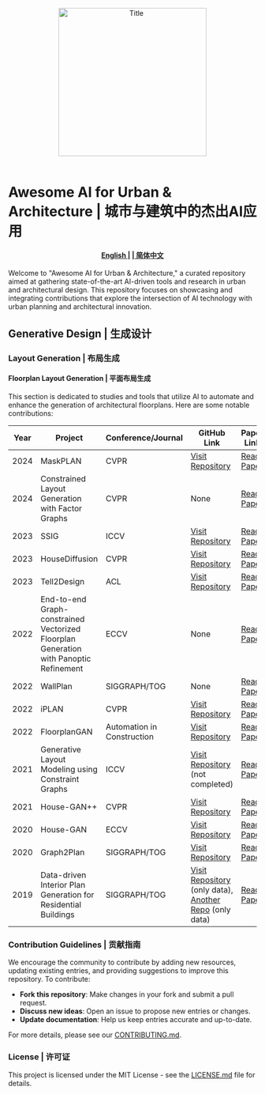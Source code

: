 <p align="center">
  <picture>
    <source media="(prefers-color-scheme: dark)" srcset="https://raw.githubusercontent.com/RanChen2/Awesome-AI-for-Urban-Architecture/main/assets/title-dark.png">
    <source media="(prefers-color-scheme: light)" srcset="https://raw.githubusercontent.com/RanChen2/Awesome-AI-for-Urban-Architecture/main/assets/title-light.png">
    <img src="https://raw.githubusercontent.com/RanChen2/Awesome-AI-for-Urban-Architecture/main/assets/title-light.png" alt="Title" width="300" height="auto">
  </picture>
  <br/>
  <br/>
</p>


# Awesome AI for Urban & Architecture | 城市与建筑中的杰出AI应用



<!-- 
<p align="center">
    <a href="https://github.com/yourusername/yourproject/actions"><img alt="Build Status" src="https://img.shields.io/github/workflow/status/yourusername/yourproject/CI"></a>
    <a href="https://github.com/yourusername/yourproject/blob/main/LICENSE"><img alt="License" src="https://img.shields.io/github/license/yourusername/yourproject.svg?color=blue"></a>
    <a href="https://yourusername.github.io/yourproject/"><img alt="Documentation" src="https://img.shields.io/website?url=https://yourusername.github.io/yourproject/"></a>
</p>  -->

<h4 align="center">
    <p>
        <a href="https://github.com/RanChen2/Awesome-AI-for-Urban-Architecture/blob/main/README.md"> English |</a>
        <a href="https://github.com/RanChen2/Awesome-AI-for-Urban-Architecture/blob/main/README.zh.md">| 简体中文 </a>
    </p>
</h4>

Welcome to "Awesome AI for Urban & Architecture," a curated repository aimed at gathering state-of-the-art AI-driven tools and research in urban and architectural design. This repository focuses on showcasing and integrating contributions that explore the intersection of AI technology with urban planning and architectural innovation.

## Generative Design | 生成设计

### Layout Generation | 布局生成

#### Floorplan Layout Generation | 平面布局生成

This section is dedicated to studies and tools that utilize AI to automate and enhance the generation of architectural floorplans. Here are some notable contributions:

| Year | Project | Conference/Journal | GitHub Link | Paper Link |
|------|---------|--------------------|-------------|------------|
| 2024 | MaskPLAN | CVPR | [Visit Repository](https://github.com/HangZhangZ/MaskPLAN) | [Read Paper](https://openaccess.thecvf.com/content/CVPR2024/papers/Zhang_MaskPLAN_Masked_Generative_Layout_Planning_from_Partial_Input_CVPR_2024_paper.pdf) |
| 2024 | Constrained Layout Generation with Factor Graphs | CVPR | None | [Read Paper](https://openaccess.thecvf.com/content/CVPR2024/papers/Dupty_Constrained_Layout_Generation_with_Factor_Graphs_CVPR_2024_paper.pdf) |
| 2023 | SSIG | ICCV | [Visit Repository](https://github.com/caspervanengelenburg/ssig) | [Read Paper](https://openaccess.thecvf.com/content/ICCV2023W/CVAAD/papers/van_Engelenburg_SSIG_A_Visually-Guided_Graph_Edit_Distance_for_Floor_Plan_Similarity_ICCVW_2023_paper.pdf) |
| 2023 | HouseDiffusion | CVPR | [Visit Repository](https://github.com/aminshabani/house_diffusion) | [Read Paper](https://openaccess.thecvf.com/content/CVPR2023/papers/Shabani_HouseDiffusion_Vector_Floorplan_Generation_via_a_Diffusion_Model_With_Discrete_CVPR_2023_paper.pdf) |
| 2023 | Tell2Design | ACL | [Visit Repository](https://github.com/LengSicong/Tell2Design) | [Read Paper](https://aclanthology.org/2023.acl-long.820.pdf) |
| 2022 | End-to-end Graph-constrained Vectorized Floorplan Generation with Panoptic Refinement | ECCV | None | [Read Paper](https://www.ecva.net/papers/eccv_2022/papers_ECCV/papers/136750545.pdf) |
| 2022 | WallPlan | SIGGRAPH/TOG | None | [Read Paper](https://dl.acm.org/doi/pdf/10.1145/3528223.3530135) |
| 2022 | iPLAN | CVPR | [Visit Repository](https://github.com/realcrane/iPLAN-Interactive-and-Procedural-Layout-Planning) | [Read Paper](https://openaccess.thecvf.com/content/CVPR2022/papers/He_iPLAN_Interactive_and_Procedural_Layout_Planning_CVPR_2022_paper.pdf) |
| 2022 | FloorplanGAN | Automation in Construction | [Visit Repository](https://github.com/luozn15/FloorplanGAN) | [Read Paper](https://www.sciencedirect.com/science/article/pii/S0926580522003430) |
| 2021 | Generative Layout Modeling using Constraint Graphs | ICCV | [Visit Repository](https://github.com/wamiq-reyaz/generative-layout-modelling) (not completed) | [Read Paper](https://openaccess.thecvf.com/content/ICCV2021/papers/Para_Generative_Layout_Modeling_Using_Constraint_Graphs_ICCV_2021_paper.pdf) |
| 2021 | House-GAN++ | CVPR | [Visit Repository](https://github.com/ennauata/houseganpp) | [Read Paper](https://openaccess.thecvf.com/content/CVPR2021/papers/Nauata_House-GAN_Generative_Adversarial_Layout_Refinement_Network_towards_Intelligent_Computational_Agent_CVPR_2021_paper.pdf) |
| 2020 | House-GAN | ECCV | [Visit Repository](https://github.com/ennauata/housegan) | [Read Paper](https://www.ecva.net/papers/eccv_2020/papers_ECCV/papers/123460154.pdf) |
| 2020 | Graph2Plan | SIGGRAPH/TOG | [Visit Repository](https://github.com/HanHan55/Graph2plan) | [Read Paper](https://dl.acm.org/doi/pdf/10.1145/3386569.3392391) |
| 2019 | Data-driven Interior Plan Generation for Residential Buildings | SIGGRAPH/TOG | [Visit Repository](https://github.com/unaisaralegui/rplanpy) (only data), [Another Repo](https://github.com/zzilch/RPLAN-Toolbox) (only data) | [Read Paper](https://dl.acm.org/doi/pdf/10.1145/3355089.3356556) |

### Contribution Guidelines | 贡献指南

We encourage the community to contribute by adding new resources, updating existing entries, and providing suggestions to improve this repository. To contribute:
- **Fork this repository**: Make changes in your fork and submit a pull request.
- **Discuss new ideas**: Open an issue to propose new entries or changes.
- **Update documentation**: Help us keep entries accurate and up-to-date.

For more details, please see our [CONTRIBUTING.md](https://github.com/705367787/CONTRIBUTING.md).

### License | 许可证

This project is licensed under the MIT License - see the [LICENSE.md](https://github.com/705367787/LICENSE.md) file for details.
